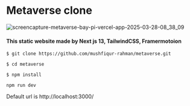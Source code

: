 # Metaverse clone

![screencapture-metaverse-bay-pi-vercel-app-2025-03-28-08_38_09](https://github.com/user-attachments/assets/c8872d15-5e60-487e-8c54-4210179f0c46)


#### This static website made by Next js 13, TailwindCSS, Framermotoion

```
$ git clone https://github.com/mushfiqur-rahman/metaverse.git
```
```
$ cd metaverse
```
```
$ npm install
```
```
npm run dev
```

Default url is http://localhost:3000/ 



